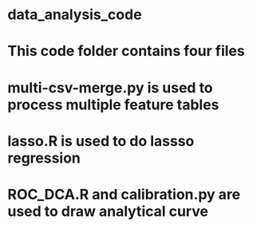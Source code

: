# data_analysis_code
# This code folder contains four files
# multi-csv-merge.py is used to process multiple feature tables
# lasso.R is used to do lassso regression
# ROC_DCA.R and calibration.py are used to draw analytical curve
